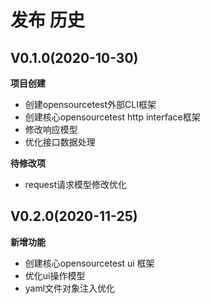 # 发布 历史

## V0.1.0(2020-10-30)

**项目创建**

- 创建opensourcetest外部CLI框架
- 创建核心opensourcetest http interface框架
- 修改响应模型
- 优化接口数据处理

**待修改项**

- request请求模型修改优化

## V0.2.0(2020-11-25)

**新增功能**

- 创建核心opensourcetest ui 框架
- 优化ui操作模型
- yaml文件对象注入优化

